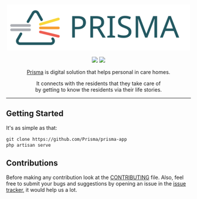 <p align="center"><a href="https://prisma.care/"><img src="assets/prisma-logo.svg" width=500></a></p>
<p align="center">
	<a href="https://laravel.com/"><img src="https://img.shields.io/badge/Laravel-5.6-%23fb543e.svg?style=flat-square"/></a>
	<a href="https://vuejs.org/"><img src="https://img.shields.io/badge/Vue.js-2.5-41b883.svg?style=flat-square"/></a>
</p>
<p align="center"><a href="https://prisma.care/">Prisma</a> is digital solution that helps personal in care homes.</p>
<p align="center">It connects with the residents that they take care of <br>
by getting to know the residents via their life stories.</p>

---

## Getting Started

It's as simple as that:

```
git clone https://github.com/Prisma/prisma-app
php artisan serve
```
## Contributions

Before making any contribution look at the
[CONTRIBUTING](https://github.com/Prisma/prisma-app/blob/master/CONTRIBUTING.md)
file. Also, feel free to submit your bugs and suggestions by opening
an issue in the [issue tracker](https://github.com/Prisma/prisma-app/issues),
it would help us a lot.
